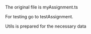 The original file is myAssignment.ts

For testing go to testAssignment.

Utils is prepared for the necessary data
